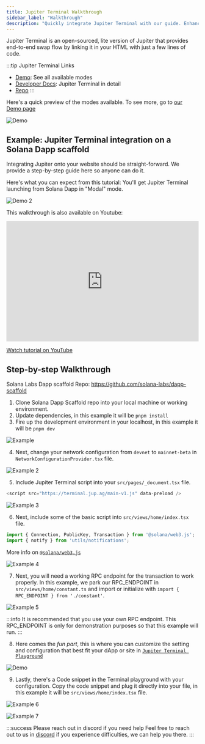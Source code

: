 ```yaml
---
title: Jupiter Terminal Walkthrough
sidebar_label: "Walkthrough"
description: "Quickly integrate Jupiter Terminal with our guide. Enhance your Solana dapps with ease using our key resources and demos."
---
```


<head>
    <title>Jupiter Terminal Walkthrough: Streamlined Integrations</title>
    <meta name="twitter:card" content="summary" />
</head>


Jupiter Terminal is an open-sourced, lite version of Jupiter that provides end-to-end swap flow by linking it in your HTML with just a few lines of code. 

:::tip Jupiter Terminal Links
- [Demo](https://terminal.jup.ag/): See all available modes
- [Developer Docs](/docs/old/jupiter-terminal/jupiter-terminal): Jupiter Terminal in detail
- [Repo](https://github.com/jup-ag/terminal)
:::

Here's a quick preview of the modes available. To see more, go to [our Demo page](https://terminal.jup.ag/)

![Demo](./terminal/terminal-demo.gif)


## Example: Jupiter Terminal integration on a Solana Dapp scaffold

Integrating Jupiter onto your website should be straight-forward. We provide a step-by-step guide here so anyone can do it.

Here's what you can expect from this tutorial: You'll get Jupiter Terminal launching from Solana Dapp in "Modal" mode.

![Demo 2](./terminal/terminal-demo2.gif)

This walkthrough is also available on Youtube: 

<iframe width="100%" height="315" src="https://www.youtube.com/embed/T-3KN3k1e5Y" title="YouTube video player" frameborder="0" allow="accelerometer; autoplay; clipboard-write; encrypted-media; gyroscope; picture-in-picture; web-share" allowfullscreen></iframe>

[Watch tutorial on YouTube](https://youtu.be/T-3KN3k1e5Y)

## Step-by-step Walkthrough

Solana Labs Dapp scaffold Repo: https://github.com/solana-labs/dapp-scaffold

1. Clone Solana Dapp Scaffold repo into your local machine or working environment.
2. Update dependencies, in this example it will be `pnpm install`
3. Fire up the development environment in your localhost, in this example it will be `pnpm dev`

![Example](./terminal/example1.jpg)

4. Next, change your network configuration from `devnet` to `mainnet-beta` in `NetworkConfigurationProvider.tsx` file. 

![Example 2](./terminal/example2.jpg)

5. Include Jupiter Terminal script into your `src/pages/_document.tsx` file.

``` js
<script src="https://terminal.jup.ag/main-v1.js" data-preload />
```
![Example 3](./terminal/example3.jpg)

6. Next, include some of the basic script into `src/views/home/index.tsx` file. 

``` js
import { Connection, PublicKey, Transaction } from '@solana/web3.js';
import { notify } from 'utils/notifications';
```

More info on [`@solana/web3.js`](https://solana-labs.github.io/solana-web3.js/)

![Example 4](./terminal/example4.jpg)

7. Next, you will need a working RPC endpoint for the transaction to work properly. In this example, we park our RPC_ENDPOINT in `src/views/home/constant.ts` and import or initialize with `import { RPC_ENDPOINT } from './constant'`.

![Example 5](./terminal/example5.jpg)

:::info 
It is recommended that you use your own RPC endpoint.
This RPC_ENDPOINT is only for demonstration purposes so that this example will run.
:::

8. Here comes the *fun part*, this is where you can customize the setting and configuration that best fit your dApp or site in [`Jupiter Terminal Playground`](https://terminal.jup.ag/)

![Demo](./terminal/terminal-demo.gif)

9. Lastly, there's a Code snippet in the Terminal playground with your configuration. Copy the code snippet and plug it directly into your file, in this example it will be `src/views/home/index.tsx` file. 

![Example 6](./terminal/example6.jpg)

![Example 7](./terminal/example7.jpg)

:::success Please reach out in discord if you need help
Feel free to reach out to us in [discord](https://discord.gg/jup) if you experience difficulties, we can help you there.
:::